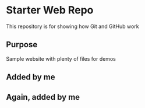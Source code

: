 # Starter Web Repo

This repository is for showing how Git and GitHub work

## Purpose

Sample website with plenty of files for demos

## Added by me

## Again, added by me